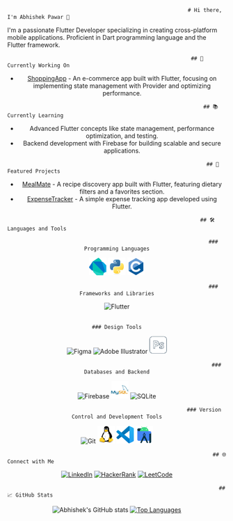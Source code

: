                                                               # Hi there, I'm Abhishek Pawar 👋

I'm a passionate Flutter Developer specializing in creating cross-platform mobile applications. Proficient in Dart programming language and the Flutter framework.

                                                               ## 🚀 Currently Working On

<div align="center">

- [ShoppingApp](https://github.com/abhipawar2004/ShoppingApp) - An e-commerce app built with Flutter, focusing on implementing state management with Provider and optimizing performance.

</div>

                                                                   ## 📚 Currently Learning

<div align="center">

- Advanced Flutter concepts like state management, performance optimization, and testing.
- Backend development with Firebase for building scalable and secure applications.

</div>

                                                                    ## 🔭 Featured Projects

<div align="center">

- [MealMate](https://github.com/abhipawar2004/MealMate) - A recipe discovery app built with Flutter, featuring dietary filters and a favorites section.
- [ExpenseTracker](https://github.com/abhipawar2004/Personal_Expenses) - A simple expense tracking app developed using Flutter.

</div>

                                                                  ## 🛠️ Languages and Tools

<div align="center">

                                                                  ### Programming Languages

<img src="https://raw.githubusercontent.com/devicons/devicon/master/icons/dart/dart-original.svg" alt="Dart" width="40" height="40"/> <img src="https://raw.githubusercontent.com/devicons/devicon/master/icons/python/python-original.svg" alt="Python" width="40" height="40"/> <img src="https://raw.githubusercontent.com/devicons/devicon/master/icons/c/c-original.svg" alt="C" width="40" height="40"/>

                                                                  ### Frameworks and Libraries

<img src="https://www.vectorlogo.zone/logos/flutterio/flutterio-icon.svg" alt="Flutter" width="40" height="40"/>

                                                                        ### Design Tools

<img src="https://www.vectorlogo.zone/logos/figma/figma-icon.svg" alt="Figma" width="40" height="40"/> <img src="https://www.vectorlogo.zone/logos/adobe_illustrator/adobe_illustrator-icon.svg" alt="Adobe Illustrator" width="40" height="40"/> <img src="https://raw.githubusercontent.com/devicons/devicon/master/icons/photoshop/photoshop-line.svg" alt="Photoshop" width="40" height="40"/>

                                                                    ### Databases and Backend

<img src="https://www.vectorlogo.zone/logos/firebase/firebase-icon.svg" alt="Firebase" width="40" height="40"/> <img src="https://raw.githubusercontent.com/devicons/devicon/master/icons/mysql/mysql-original-wordmark.svg" alt="MySQL" width="40" height="40"/> <img src="https://www.vectorlogo.zone/logos/sqlite/sqlite-icon.svg" alt="SQLite" width="40" height="40"/>

                                                            ### Version Control and Development Tools

<img src="https://www.vectorlogo.zone/logos/git-scm/git-scm-icon.svg" alt="Git" width="40" height="40"/> <img src="https://raw.githubusercontent.com/devicons/devicon/master/icons/linux/linux-original.svg" alt="Linux" width="40" height="40"/> <img src="https://raw.githubusercontent.com/devicons/devicon/master/icons/vscode/vscode-original.svg" alt="VS Code" width="40" height="40"/> <img src="https://raw.githubusercontent.com/devicons/devicon/master/icons/androidstudio/androidstudio-original.svg" alt="Android Studio" width="40" height="40"/>

</div>

                                                                      ## 🌐 Connect with Me

<div align="center">

<a href="https://linkedin.com/in/abhishek-pawar10" target="_blank"><img src="https://raw.githubusercontent.com/rahuldkjain/github-profile-readme-generator/master/src/images/icons/Social/linked-in-alt.svg" alt="LinkedIn" height="30" width="40"/></a>
<a href="https://www.hackerrank.com/@pawarabhi2004" target="_blank"><img src="https://raw.githubusercontent.com/rahuldkjain/github-profile-readme-generator/master/src/images/icons/Social/hackerrank.svg" alt="HackerRank" height="30" width="40"/></a>
<a href="https://www.leetcode.com/abhiiishek_pawar" target="_blank"><img src="https://raw.githubusercontent.com/rahuldkjain/github-profile-readme-generator/master/src/images/icons/Social/leet-code.svg" alt="LeetCode" height="30" width="40"/></a>

</div>

                                                                        ## 📈 GitHub Stats

<div align="center">

![Abhishek's GitHub stats](https://github-readme-stats.vercel.app/api?username=abhipawar2004&show_icons=true&theme=radical)
[![Top Languages](https://github-readme-stats.vercel.app/api/top-langs/?username=abhipawar2004&layout=compact)](https://github.com/abhipawar2004/github-readme-stats)

</div>
